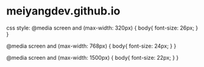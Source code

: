# meiyangdev.github.io
<meta name="viewport" content="width=device-width" />
css style:
@media screen and (max-width: 320px) 
  {
    body{
      font-size: 26px;
    }
  }

  @media screen and (max-width: 768px) 
  {
    body{
      font-size: 24px;
    }
  }

  @media screen and (max-width: 1500px) 
  {
    body{
      font-size: 22px;
    }
  }
